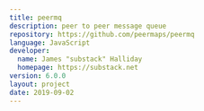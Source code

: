 ```yaml
---
title: peermq
description: peer to peer message queue
repository: https://github.com/peermaps/peermq
language: JavaScript
developer:
  name: James "substack" Halliday
  homepage: https://substack.net
version: 6.0.0
layout: project
date: 2019-09-02
---
```

